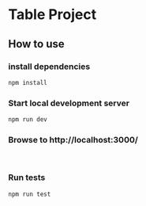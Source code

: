 # Table Project



## How to use
### install dependencies
```bash
npm install 
```

### Start local development server
```bash
npm run dev 
```
### Browse to http://localhost:3000/

</br>

### Run tests
```bash
npm run test 
```
